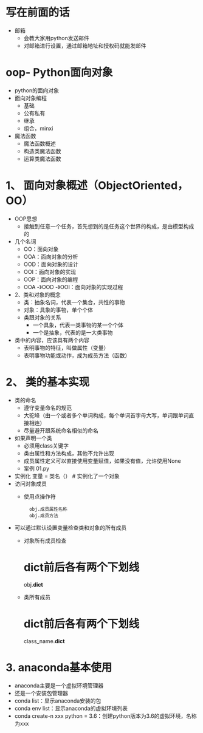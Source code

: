 # 写在前面的话
- 邮箱
    - 会教大家用python发送邮件
    - 对邮箱进行设置，通过邮箱地址和授权码就能发邮件

# oop- Python面向对象
- python的面向对象
- 面向对象编程
    - 基础
    - 公有私有
    - 继承
    - 组合，minxi
- 魔法函数
    - 魔法函数概述
    - 构造类魔法函数
    - 运算类魔法函数
# 1、 面向对象概述（ObjectOriented，OO）
- OOP思想
    - 接触到任意一个任务，首先想到的是任务这个世界的构成，是由模型构成的
- 几个名词
    - OO：面向对象
    - OOA：面向对象的分析
    - OOD：面向对象的设计
    - OOI：面向对象的实现
    - OOP：面向对象的编程
    - OOA -》OOD -》OOI：面向对象的实现过程
- 2、类和对象的概念
    - 类：抽象名词，代表一个集合，共性的事物
    - 对象：具象的事物，单个个体
    - 类跟对象的关系
        - 一个具象，代表一类事物的某一个个体
        - 一个是抽象，代表的是一大类事物
- 类中的内容，应该具有两个内容
    - 表明事物的特征，叫做属性（变量）
    - 表明事物功能或动作，成为成员方法（函数）
# 2、 类的基本实现
- 类的命名
    - 遵守变量命名的规范
    - 大驼峰（由一个或者多个单词构成，每个单词首字母大写，单词跟单词直接相连）
    - 尽量避开跟系统命名相似的命名
- 如果声明一个类
    - 必须用class关键字
    - 类由属性和方法构成，其他不允许出现
    - 成员属性定义可以直接使用变量赋值，如果没有值，允许使用None
    - 案例 01.py
- 实例化
        变量 = 类名（） # 实例化了一个对象
- 访问对象成员
    - 使用点操作符
    
            obj.成员属性名称
            obj.成员方法
- 可以通过默认设置变量检查类和对象的所有成员
    - 对象所有成员检查
        
        # dict前后各有两个下划线
        obj.__dict__
    - 类所有成员
    
        # dict前后各有两个下划线
        class_name.__dict__
# 3. anaconda基本使用
- anaconda主要是一个虚拟环境管理器
- 还是一个安装包管理器
- conda list：显示anaconda安装的包
- conda env list：显示anaconda的虚拟环境列表
- conda create-n xxx python = 3.6：创建python版本为3.6的虚拟环境，名称为xxx
    